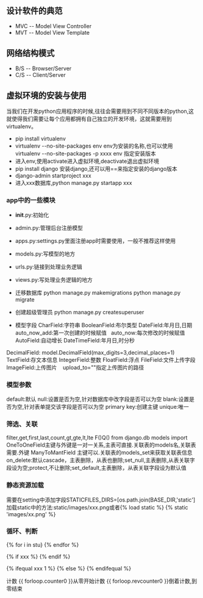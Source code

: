 ## 设计软件的典范
- MVC -- Model View Controller
- MVT -- Model View Template

## 网络结构模式
- B/S -- Browser/Server
- C/S -- Client/Server

## 虚拟环境的安装与使用
当我们在开发python应用程序的时候,往往会需要用到不同不同版本的python,这就使得我们需要让每个应用都拥有自己独立的开发环境，这就需要用到virtualenv。

- pip install virtualenv
- virtualenv --no-site-packages env
env为安装的名称,也可以使用 virtualenv --no-site-packages -p xxxx env 指定安装版本
- 进入env,使用activate进入虚拟环境,deactivate退出虚拟环境
- pip install django
安装django,还可以用==来指定安装的django版本
- django-admin startproject xxx
- 进入xxx数据库,python manage.py startapp xxx

### app中的一些模块
- __init__.py:初始化
- admin.py:管理后台注册模型
- apps.py:settings.py里面注册app时需要使用，一般不推荐这样使用
- models.py:写模型的地方
- urls.py:链接到处理业务逻辑
- views.py:写处理业务逻辑的地方

- 迁移数据库
python manage.py makemigrations
python manage.py migrate

- 创建超级管理员
python manage.py createsuperuser

- 模型字段
CharField:字符串
BooleanField:布尔类型
DateField:年月日,日期
    auto_now_add:第一次创建的时候赋值
    auto_now:每次修改的时候赋值
AutoField:自动增长
DateTimeField:年月日,时分秒

DecimalField:
    model.DecimalField(max_digits=3,decimal_places=1)
    
TextField:存文本信息
IntegerField:整数
FloatField:浮点
FileField:文件上传字段
ImageField:上传图片
    upload_to=""指定上传图片的路径

### 模型参数
default:默认
null:设置是否为空,针对数据库中改字段是否可以为空
blank:设置是否为空,针对表单提交该字段是否可以为空
primary key:创建主键
unique:唯一

### 筛选、关联
filter,get,first,last,count,gt,gte,lt,lte
F()Q() from django.db models import
OneToOneField主键与外键是一对一关系,主表可直接.关联表的models名,关联表需要.外键
ManyToMantField 主键可以.关联表的models_set来获取关联表信息
on_delete:默认cascade，主表删除，从表也删除;set_null,主表删除,从表关联字段设为空;protect,不让删除;set_default,主表删除，从表关联字段设为默认值

### 静态资源加载
需要在setting中添加字段STATICFILES_DIRS=[os.path.join(BASE_DIR,'static']
加载static中的方法:static/images/xxx.png或者{% load static %}  {% static 'images/xx.png' %}

### 循环、判断
{% for i in stu}
{% endfor %}

{% if xxx %}
{% endif %}

{% ifequal xxx 1 %}
{% else %}
{% endifequal %}

计数
{{ forloop.counter0 }}从零开始计数
{{ forloop.revcounter0 }}倒着计数,到零结束
